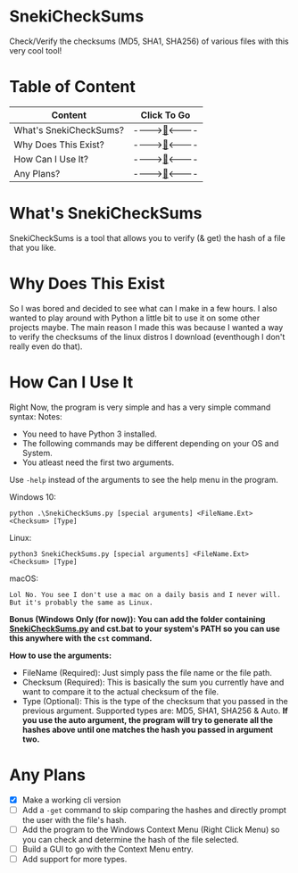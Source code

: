 # SnekiCheckSums
Check/Verify the checksums (MD5, SHA1, SHA256) of various files with this very cool tool!
# Table of Content
|Content|Click To Go|
|--|--|
|What's SnekiCheckSums?|---->[🔽](#What's-SnekiCheckSums)<----|
|Why Does This Exist?|---->[🔽](#Why-Does-This-Exist)<----|
|How Can I Use It?|---->[🔽](#How-Can-I-Use-It)<----|
|Any Plans?|---->[🔽](#Any-Plans)<----|
# What's SnekiCheckSums
SnekiCheckSums is a tool that allows you to verify (& get) the hash of a file that you like.
# Why Does This Exist
So I was bored and decided to see what can I make in a few hours. I also wanted to play around with Python a little bit to use it on some other projects maybe. The main reason I made this was because I wanted a way to verify the checksums of the linux distros I download (eventhough I don't really even do that).
# How Can I Use It
Right Now, the program is very simple and has a very simple command syntax:
Notes:
 - You need to have Python 3 installed.
 - The following commands may be different depending on your OS and System.
 - You atleast need the first two arguments.

Use `-help` instead of the arguments to see the help menu in the program.

Windows 10:

    python .\SnekiCheckSums.py [special arguments] <FileName.Ext> <Checksum> [Type]
Linux:

    python3 SnekiCheckSums.py [special arguments] <FileName.Ext> <Checksum> [Type]
macOS:

    Lol No. You see I don't use a mac on a daily basis and I never will. But it's probably the same as Linux.
 **Bonus (Windows Only (for now)): You can add the folder containing [SnekiCheckSums.py](https://github.com/Its-pedram/SnekiCheckSums/blob/main/SnekiCheckSums/SnekiCheckSums.py) and cst.bat to your system's PATH so you can use this anywhere with the `cst` command.**

**How to use the arguments:**

 - FileName (Required): Just simply pass the file name or the file path.
 - Checksum (Required): This is basically the sum you currently have and want to compare it to the actual checksum of the file.
 - Type (Optional): This is the type of the checksum that you passed in the previous argument. Supported types are: MD5, SHA1, SHA256 & Auto.
 **If you use the auto argument, the program will try to generate all the hashes above until one matches the hash you passed in argument two.**
 # Any Plans
 
 - [x] Make a working cli version 
 - [ ] Add a `-get` command to skip comparing the hashes and directly prompt the user with the file's hash.
 - [ ] Add the program to the Windows Context Menu (Right Click Menu) so you can check and determine the hash of the file selected.
 - [ ] Build a GUI to go with the Context Menu entry.
 - [ ] Add support for more types.
